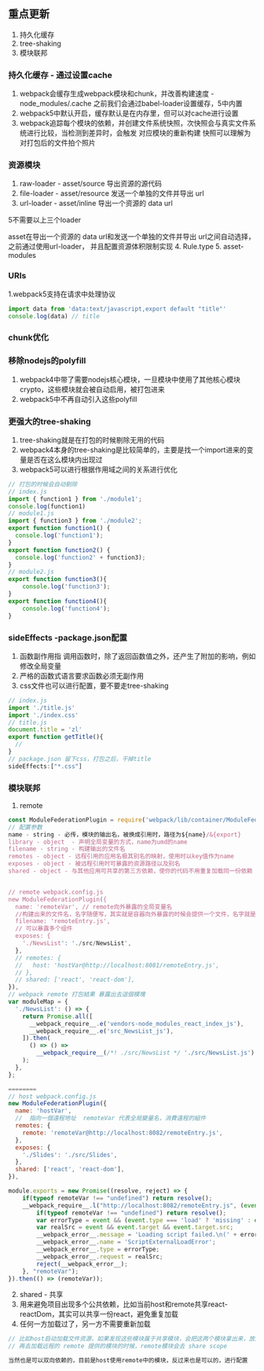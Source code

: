 ## 重点更新
1. 持久化缓存
2. tree-shaking
3. 模块联邦

### 持久化缓存 - 通过设置cache
1. webpack会缓存生成webpack模块和chunk，并改善构建速度 - node_modules/.cache
之前我们会通过babel-loader设置缓存，5中内置
2. webpack5中默认开启，缓存默认是在内存里，但可以对cache进行设置
3. webpack追踪每个模块的依赖，并创建文件系统快照，次快照会与真实文件系统进行比较，当检测到差异时，会触发
对应模块的重新构建
快照可以理解为对打包后的文件拍个照片

### 资源模块
1. raw-loader - asset/source 导出资源的源代码
2. file-loader - asset/resource 发送一个单独的文件并导出 url
3. url-loader - asset/inline 导出一个资源的 data url

5不需要以上三个loader

asset在导出一个资源的 data url和发送一个单独的文件并导出 url之间自动选择，之前通过使用url-loader，
并且配置资源体积限制实现
4. Rule.type
5. asset-modules

### URIs
1.webpack5支持在请求中处理协议
```js
import data from 'data:text/javascript,export default "title"'
console.log(data) // title
```
### chunk优化
### 移除nodejs的polyfill
1. webpack4中带了需要nodejs核心模块，一旦模块中使用了其他核心模块crypto，这些模块就会被自动启用，被打包进来
2. webpack5中不再自动引入这些polyfill
### 更强大的tree-shaking
1. tree-shaking就是在打包的时候剔除无用的代码
2. webpack4本身的tree-shaking是比较简单的，主要是找一个import进来的变量是否在这么模块内出现过
3. webpack5可以进行根据作用域之间的关系进行优化
```js
// 打包的时候会自动剔除 
// index.js
import { function1 } from './module1';
console.log(function1)
// module1.js
import { function3 } from './module2';
export function function1() {
  console.log('function1');
}
export function function2() {
  console.log('function2' + function3);
}
// module2.js
export function function3(){
    console.log('function3');
}
export function function4(){
    console.log('function4');
}
```
### sideEffects -package.json配置
1. 函数副作用指 调用函数时，除了返回函数值之外，还产生了附加的影响，例如修改全局变量
2. 严格的函数式语言要求函数必须无副作用
3. css文件也可以进行配置，要不要走tree-shaking
```js
// index.js
import './title.js'
import './index.css'
// title.js
document.title = 'zl'
export function getTitle(){
  // 
}
// package.json 留下css，打包之后，干掉title
sideEffects:["*.css"]
```
### 模块联邦

1. remote
```js
const ModuleFederationPlugin = require('webpack/lib/container/ModuleFederationPlugin');
// 配置参数
name - string - 必传，模块的输出名，被换成引用时，路径为${name}/&{export}
library - object  - 声明全局变量的方式，name为umd的name
filename - string - 构建输出的文件名
remotes - object - 远程引用的应用名极其别名的映射，使用时以key值作为name
exposes - object - 被远程引用时可暴露的资源路径以及别名
shared - object - 与其他应用可共享的第三方依赖，使你的代码不用重复加载同一份依赖


// remote webpack.config.js
new ModuleFederationPlugin({
  name: 'remoteVar', // remote向外暴露的全局变量名
  //构建出来的文件名，名字随便写，其实就是容器向外暴露的时候会提供一个文件，名字就是remoteEntry
  filename: 'remoteEntry.js', 
  // 可以暴露多个组件
  exposes: {
    './NewsList': './src/NewsList',
  },
  // remotes: {
  //   host: 'hostVar@http://localhost:8081/remoteEntry.js',
  // },
  // shared: ['react', 'react-dom'],
}),
// webpack remote 打包結果 暴露出去這個模塊
var moduleMap = {
  './NewsList': () => {
    return Promise.all([
      __webpack_require__.e('vendors-node_modules_react_index_js'),
      __webpack_require__.e('src_NewsList_js'),
    ]).then(
      () => () =>
        __webpack_require__(/*! ./src/NewsList */ './src/NewsList.js')
    );
  },
};

========
// host webpack.config.js
new ModuleFederationPlugin({
  name: 'hostVar',
  //  指向一個遠程地址  remoteVar 代表全局變量名，消費遠程的組件
  remotes: {
    remote: 'remoteVar@http://localhost:8082/remoteEntry.js',
  },
  exposes: {
    './Slides': './src/Slides',
  },
  shared: ['react', 'react-dom'],
}),

module.exports = new Promise((resolve, reject) => {
	if(typeof remoteVar !== "undefined") return resolve();
	__webpack_require__.l("http://localhost:8082/remoteEntry.js", (event) => {
		if(typeof remoteVar !== "undefined") return resolve();
		var errorType = event && (event.type === 'load' ? 'missing' : event.type);
		var realSrc = event && event.target && event.target.src;
		__webpack_error__.message = 'Loading script failed.\n(' + errorType + ': ' + realSrc + ')';
		__webpack_error__.name = 'ScriptExternalLoadError';
		__webpack_error__.type = errorType;
		__webpack_error__.request = realSrc;
		reject(__webpack_error__);
	}, "remoteVar");
}).then(() => (remoteVar));
``` 
2. shared - 共享
1. 用来避免项目出现多个公共依赖，比如当前host和remote共享react-reactDom，其实可以共享一份react，避免重复加载
2. 任何一方加载过了，另一方不需要重新加载
```js
// 比如host启动加载文件资源，如果发现这些模块属于共享模块，会把这两个模块拿出来，放入share scope当中
// 再去加载远程的 remote 提供的模块的时候，remote模块会去 share scope

当然也是可以双向依赖的，目前是host使用remote中的模块，反过来也是可以的，进行配置
```
